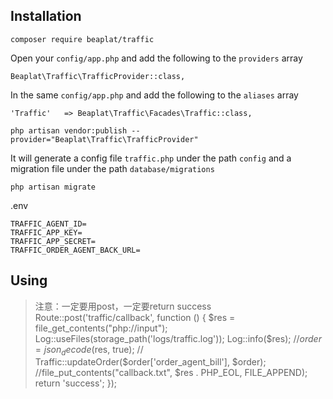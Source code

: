## Installation

```
composer require beaplat/traffic
```

Open your `config/app.php` and add the following to the `providers` array

```
Beaplat\Traffic\TrafficProvider::class,
```

In the same `config/app.php` and add the following to the `aliases` array

```
'Traffic'   => Beaplat\Traffic\Facades\Traffic::class,
```

```
php artisan vendor:publish --provider="Beaplat\Traffic\TrafficProvider"
```

It will generate a config file `traffic.php` under the path `config` and a migration file under the path `database/migrations`

```
php artisan migrate
```

.env

```
TRAFFIC_AGENT_ID=
TRAFFIC_APP_KEY=
TRAFFIC_APP_SECRET=
TRAFFIC_ORDER_AGENT_BACK_URL=
```

## Using

> 注意：一定要用post，一定要return success
Route::post('traffic/callback', function () {
  $res = file_get_contents("php://input");
  Log::useFiles(storage_path('logs/traffic.log'));
  Log::info($res);
  //$order = json_decode($res, true);
// Traffic::updateOrder($order['order_agent_bill'], $order);
//file_put_contents("callback.txt", $res . PHP_EOL, FILE_APPEND);
  return 'success';
});